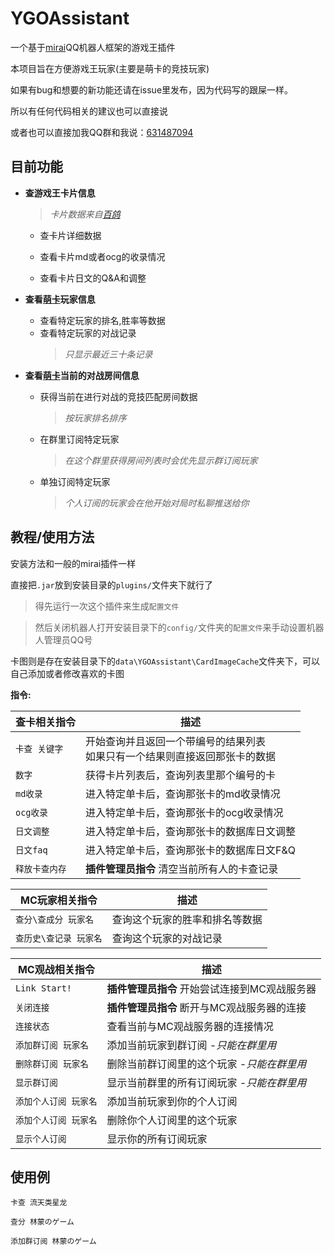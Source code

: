 
# YGOAssistant
一个基于[mirai](https://github.com/mamoe/mirai)QQ机器人框架的游戏王插件

本项目旨在方便游戏王玩家(主要是萌卡的竞技玩家)

如果有bug和想要的新功能还请在issue里发布，因为代码写的跟屎一样。

所以有任何代码相关的建议也可以直接说

或者也可以直接加我QQ群和我说：[631487094](https://jq.qq.com/?_wv=1027&k=5yQoHBE0)









## 目前功能

- **查游戏王卡片信息**       
    > _卡片数据来自[百鸽](https://ygocdb.com/)_
    
    - 查卡片详细数据
    
    - 查看卡片md或者ocg的收录情况

    - 查看卡片日文的Q&A和调整
- **查看[萌卡](https://mycard.moe/)玩家信息**

    - 查看特定玩家的排名,胜率等数据
    - 查看特定玩家的对战记录   
        > *只显示最近三十条记录*
- **查看[萌卡](https://mycard.moe/)当前的对战房间信息**
    - 获得当前在进行对战的竞技匹配房间数据
        > *按玩家排名排序*
    - 在群里订阅特定玩家
        > *在这个群里获得房间列表时会优先显示群订阅玩家*
    - 单独订阅特定玩家
        > *个人订阅的玩家会在他开始对局时私聊推送给你*
## 教程/使用方法
安装方法和一般的mirai插件一样

直接把`.jar`放到安装目录的`plugins/`文件夹下就行了

> 得先运行一次这个插件来生成`配置文件`

> 然后关闭机器人打开安装目录下的`config/`文件夹的`配置文件`来手动设置机器人管理员QQ号

卡图则是存在安装目录下的`data\YGOAssistant\CardImageCache`文件夹下，可以自己添加或者修改喜欢的卡图

**指令:**

| 查卡相关指令                                              | 描述                                    |
|-------------------------------------------------|---------------------------------------|
| `卡查 关键字`                            | 开始查询并且返回一个带编号的结果列表<br />如果只有一个结果则直接返回那张卡的数据|
| `数字`                                   | 获得卡片列表后，查询列表里那个编号的卡                     |
| `md收录`                                  | 进入特定单卡后，查询那张卡的md收录情况|
| `ocg收录`                                  | 进入特定单卡后，查询那张卡的ocg收录情况|
| `日文调整`                                  | 进入特定单卡后，查询那张卡的数据库日文调整|
| `日文faq`                                  | 进入特定单卡后，查询那张卡的数据库日文F&Q|
| `释放卡查内存`                              |**插件管理员指令** 清空当前所有人的卡查记录|

| MC玩家相关指令                                   | 描述                                    |
|-------------------------------------------------|---------------------------------------|
| `查分\查成分 玩家名`                            | 查询这个玩家的胜率和排名等数据|
| `查历史\查记录 玩家名`                          | 查询这个玩家的对战记录 |

| MC观战相关指令                                   | 描述                                    |
|-------------------------------------------------|---------------------------------------|
| `Link Start!`                                   | **插件管理员指令** 开始尝试连接到MC观战服务器|
| `关闭连接`                                       | **插件管理员指令** 断开与MC观战服务器的连接|
| `连接状态`                                       | 查看当前与MC观战服务器的连接情况          |
| `添加群订阅 玩家名`                               | 添加当前玩家到群订阅 *-只能在群里用*      |
| `删除群订阅 玩家名`                               | 删除当前群订阅里的这个玩家 *-只能在群里用* |
| `显示群订阅`                                     | 显示当前群里的所有订阅玩家 *-只能在群里用* |
| `添加个人订阅 玩家名`                               | 添加当前玩家到你的个人订阅                   |
| `添加个人订阅 玩家名`                               | 删除你个人订阅里的这个玩家              |
| `显示个人订阅`                                     | 显示你的所有订阅玩家              |


## 使用例

```
卡查 流天类星龙

查分 林蒙のゲーム

添加群订阅 林蒙のゲーム
```
